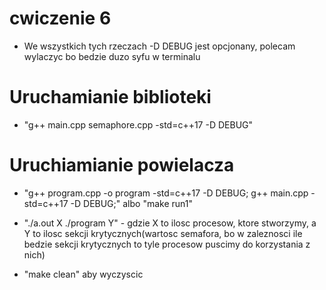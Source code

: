 # cwiczenie 6

* We wszystkich tych rzeczach -D DEBUG jest opcjonany, polecam wylaczyc bo bedzie duzo syfu w terminalu

# Uruchamianie biblioteki
* "g++ main.cpp semaphore.cpp -std=c++17 -D DEBUG"

# Uruchiamianie powielacza
* "g++ program.cpp -o program -std=c++17 -D DEBUG; g++ main.cpp -std=c++17 -D DEBUG;" albo "make run1"

* "./a.out X ./program Y" - gdzie X to ilosc procesow, ktore stworzymy, a Y to ilosc sekcji krytycznych(wartosc semafora, bo w zaleznosci ile bedzie sekcji krytycznych to tyle procesow puscimy do korzystania z nich) 

* "make clean" aby wyczyscic